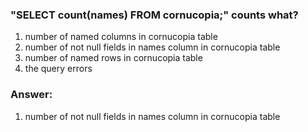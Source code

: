 ### "SELECT count(names) FROM cornucopia;" counts what?

1. number of named columns in cornucopia table
1. number of not null fields in names column in cornucopia table
1. number of named rows in cornucopia table
1. the query errors

### Answer:
1. number of not null fields in names column in cornucopia table


